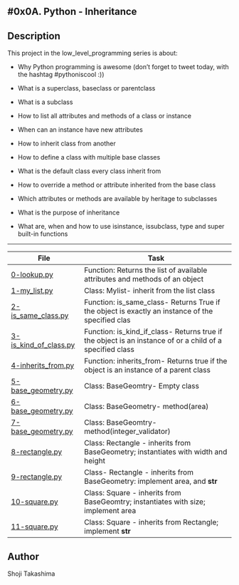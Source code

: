 #0x0A. Python - Inheritance
---
## Description

This project in the low_level_programming series is about:

* Why Python programming is awesome (don’t forget to tweet today, with the hashtag #pythoniscool :))

* What is a superclass, baseclass or parentclass

* What is a subclass

* How to list all attributes and methods of a class or instance

* When can an instance have new attributes

* How to inherit class from another

* How to define a class with multiple base classes

* What is the default class every class inherit from

* How to override a method or attribute inherited from the base class

* Which attributes or methods are available by heritage to subclasses

* What is the purpose of inheritance

* What are, when and how to use isinstance, issubclass, type and super built-in functions

---
File|Task
---|---
[0-lookup.py ](./0-lookup.py ) | Function: Returns the list of available attributes and methods of an object
[1-my_list.py ](./1-my_list.py ) | Class: Mylist- inherit from the list class
[2-is_same_class.py ](./2-is_same_class.py ) | Function: is_same_class- Returns True if the object is exactly an instance of the specified clas
[3-is_kind_of_class.py ](./3-is_kind_of_class.py ) | Function: is_kind_if_class- Returns true if the object is an instance of or a child of a specified class
[4-inherits_from.py ](./4-inherits_from.py ) | Function: inherits_from- Returns true if the object is an instance of a parent class
[5-base_geometry.py ](./5-base_geometry.py ) | Class: BaseGeomtry- Empty class
[6-base_geometry.py ](./6-base_geometry.py ) | Class: BaseGeometry- method(area)
[7-base_geometry.py ](./7-base_geometry.py ) | Class: BaseGeomtry- method(integer_validator)
[8-rectangle.py ](./8-rectangle.py ) | Class: Rectangle - inherits from BaseGeometry; instantiates with width and height
[9-rectangle.py ](./9-rectangle.py ) | Class- Rectangle - inherits from BaseGeometry: implement area, and __str__
[10-square.py ](./10-square.py ) | Class: Square - inherits from BaseGeomtry; instantiates with size; implement area
[11-square.py ](./11-square.py ) | Class: Square - inherits from Rectangle; implement __str__

## Author
 Shoji Takashima
